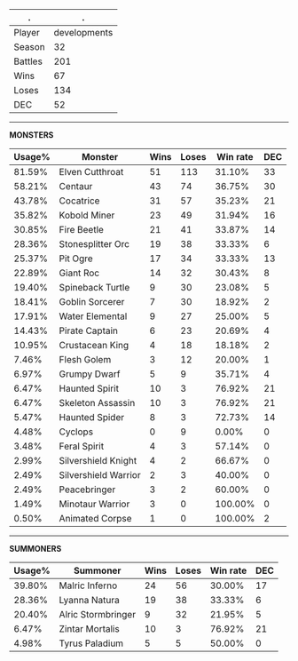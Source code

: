 .|.
|-|-
Player|developments
Season|32
Battles|201
Wins|67
Loses|134
DEC|52

---
**MONSTERS**

Usage%|Monster|Wins|Loses|Win rate|DEC|
-|-|-|-|-|-|
81.59%|Elven Cutthroat|51|113|31.10%|33|
58.21%|Centaur|43|74|36.75%|30|
43.78%|Cocatrice|31|57|35.23%|21|
35.82%|Kobold Miner|23|49|31.94%|16|
30.85%|Fire Beetle|21|41|33.87%|14|
28.36%|Stonesplitter Orc|19|38|33.33%|6|
25.37%|Pit Ogre|17|34|33.33%|13|
22.89%|Giant Roc|14|32|30.43%|8|
19.40%|Spineback Turtle|9|30|23.08%|5|
18.41%|Goblin Sorcerer|7|30|18.92%|2|
17.91%|Water Elemental|9|27|25.00%|5|
14.43%|Pirate Captain|6|23|20.69%|4|
10.95%|Crustacean King|4|18|18.18%|2|
7.46%|Flesh Golem|3|12|20.00%|1|
6.97%|Grumpy Dwarf|5|9|35.71%|4|
6.47%|Haunted Spirit|10|3|76.92%|21|
6.47%|Skeleton Assassin|10|3|76.92%|21|
5.47%|Haunted Spider|8|3|72.73%|14|
4.48%|Cyclops|0|9|0.00%|0|
3.48%|Feral Spirit|4|3|57.14%|0|
2.99%|Silvershield Knight|4|2|66.67%|0|
2.49%|Silvershield Warrior|2|3|40.00%|0|
2.49%|Peacebringer|3|2|60.00%|0|
1.49%|Minotaur Warrior|3|0|100.00%|0|
0.50%|Animated Corpse|1|0|100.00%|2|

---
**SUMMONERS**

Usage%|Summoner|Wins|Loses|Win rate|DEC|
-|-|-|-|-|-|
39.80%|Malric Inferno|24|56|30.00%|17|
28.36%|Lyanna Natura|19|38|33.33%|6|
20.40%|Alric Stormbringer|9|32|21.95%|5|
6.47%|Zintar Mortalis|10|3|76.92%|21|
4.98%|Tyrus Paladium|5|5|50.00%|0|
